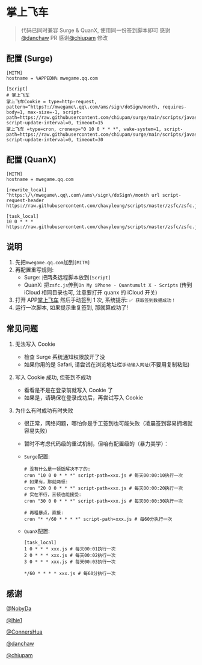 # 掌上飞车

> 代码已同时兼容 Surge & QuanX, 使用同一份签到脚本即可
> 感谢[@danchaw](https://github.com/danchaw) PR
> 感谢[@chiupam](https://github.com/chiupam) 修改
> 
## 配置 (Surge)

```properties
[MITM]
hostname = %APPEDN% mwegame.qq.com

[Script]
# 掌上飞车
掌上飞车Cookie = type=http-request, pattern=^https?://mwegame\.qq\.com/ams/sign/doSign/month, requires-body=1, max-size=-1, script-path=https://raw.githubusercontent.com/chiupam/surge/main/scripts/javascripts/zsfc.js, script-update-interval=0, timeout=15
掌上飞车 =type=cron, cronexp="0 10 0 * * *", wake-system=1, script-path=https://raw.githubusercontent.com/chiupam/surge/main/scripts/javascripts/zsfc.js, script-update-interval=0, timeout=30
```

## 配置 (QuanX)

```properties
[MITM]
hostname = mwegame.qq.com

[rewrite_local]
^https:\/\/mwegame\.qq\.com\/ams\/sign\/doSign\/month url script-request-header https://raw.githubusercontent.com/chavyleung/scripts/master/zsfc/zsfc.js

[task_local]
10 0 * * * https://raw.githubusercontent.com/chavyleung/scripts/master/zsfc/zsfc.js
```

## 说明

1. 先把`mwegame.qq.com`加到`[MITM]`
2. 再配置重写规则:
   - Surge: 把两条远程脚本放到`[Script]`
   - QuanX: 把`zsfc.js`传到`On My iPhone - Quantumult X - Scripts` (传到 iCloud 相同目录也可, 注意要打开 quanx 的 iCloud 开关)
3. 打开 APP[掌上飞车](https://apps.apple.com/cn/app/%E6%8E%8C%E4%B8%8A%E9%A3%9E%E8%BD%A6/id1116903233) 然后手动签到 1 次, 系统提示: `✅ 获取签到数据成功！`
4. 运行一次脚本, 如果提示重复签到, 那就算成功了!

## 常见问题

1. 无法写入 Cookie

   - 检查 Surge 系统通知权限放开了没
   - 如果你用的是 Safari, 请尝试在浏览地址栏`手动输入网址`(不要用复制粘贴)

2. 写入 Cookie 成功, 但签到不成功

   - 看看是不是在登录前就写入 Cookie 了
   - 如果是，请确保在登录成功后，再尝试写入 Cookie

3. 为什么有时成功有时失败

   - 很正常，网络问题，哪怕你是手工签到也可能失败（凌晨签到容易拥堵就容易失败）
   - 暂时不考虑代码级的重试机制，但咱有配置级的（暴力美学）：

   - `Surge`配置:

     ```properties
     # 没有什么是一顿饭解决不了的:
     cron "10 0 0 * * *" script-path=xxx.js # 每天00:00:10执行一次
     # 如果有，那就两顿:
     cron "20 0 0 * * *" script-path=xxx.js # 每天00:00:20执行一次
     # 实在不行，三顿也能接受:
     cron "30 0 0 * * *" script-path=xxx.js # 每天00:00:30执行一次

     # 再粗暴点，直接:
     cron "* */60 * * * *" script-path=xxx.js # 每60分执行一次
     ```

   - `QuanX`配置:

     ```properties
     [task_local]
     1 0 * * * xxx.js # 每天00:01执行一次
     2 0 * * * xxx.js # 每天00:02执行一次
     3 0 * * * xxx.js # 每天00:03执行一次

     */60 * * * * xxx.js # 每60分执行一次
     ```

## 感谢

[@NobyDa](https://github.com/NobyDa)

[@lhie1](https://github.com/lhie1)

[@ConnersHua](https://github.com/ConnersHua)

[@danchaw](https://github.com/danchaw)

[@chiupam](https://github.com/chiupam)

